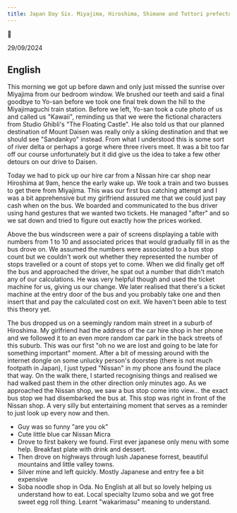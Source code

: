 ```yaml
---
title: Japan Day Six. Miyajima, Hiroshima, Shimane and Tottori prefectures.
---
```


🌱

29/09/2024

## English

This morning we got up before dawn and only just missed the sunrise over Miyajima from our bedroom window. We brushed our teeth and said a  final goodbye to Yo-san before we took one final trek down the hill to the Miyajimaguchi train station. Before we left, Yo-san took a cute photo of us and called us "Kawaii", reminding us that we were the fictional characters from Studio Ghibli's "The Floating Castle". He also told us that our planned destination of Mount Daisen was really only a skiing destination and that we should see "Sandankyo" instead. From what I understood this is some sort of river delta or perhaps a gorge where three rivers meet. It was a bit too far off our course unfortunately but it did give us the idea to take a few other detours on our drive to Daisen.

Today we had to pick up our hire car from a Nissan hire car shop near Hiroshima at 9am, hence the early wake up. We took a train and two busses to get there from Miyajima. This was our first bus catching attempt and I was a bit apprehensive but my girlfriend assured me that we could just pay cash when on the bus. We boarded and communicated to the bus driver using hand gestures that we wanted two tickets. He managed "after" and so we sat down and tried to figure out exactly how the prices worked. 

Above the bus windscreen were a pair of screens displaying a table with numbers from 1 to 10 and associated prices that would gradually fill in as the bus drove on. We assumed the numbers were associated to a bus stop count but we couldn't work out whether they represented the number of stops travelled or a count of stops yet to come. When we did finally get off the bus and approached the driver, he spat out a number that didn't match any of our calculations. He was very helpful though and used the ticket machine for us, giving us our change. We later realised that there's a ticket machine at the entry door of the bus and you probably take one and then insert that and pay the calculated cost on exit. We haven't been able to test this theory yet.

The bus dropped us on a seemingly random main street in a suburb of Hiroshima. My girlfriend had the address of the car hire shop in her phone and we followed it to an even more random car park in the back streets of this suburb. This was our first "oh no we are lost and going to be late for something important" moment. After a bit of messing around with the internet dongle on some unlucky person's doorstep (there is not much footpath in Japan), I just typed "Nissan" in my phone ans found the place that way. On the walk there, I started recognising things and realised we had walked past them in the other direction only minutes ago. As we approached the Nissan shop, we saw a bus stop come into view... the exact bus stop we had disembarked the bus at. This stop was right in front of the Nissan shop. A very silly but entertaining moment that serves as a reminder to just look up every now and then.

- Guy was so funny "are you ok"
- Cute little blue car Nissan Micra
- Drove to first bakery we found. First ever japanese only menu with some help. Breakfast plate with drink and dessert.
- Then drove on highways through lush Japanese forrest, beautiful mountains and little valley towns.
- Silver mine and left quickly. Mostly Japanese and entry fee a bit expensive
- Soba noodle shop in Oda. No English at all but so lovely helping us understand how to eat. Local specialty Izumo soba and we got free sweet egg roll thing. Learnt "wakarimasu" meaning to understand.
